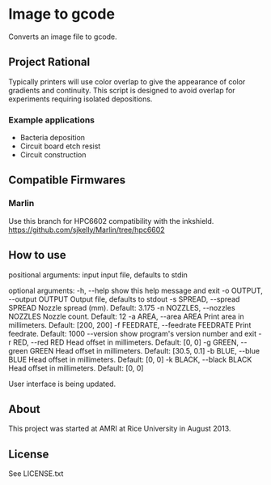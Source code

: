 # Image to gcode
Converts an image file to gcode.

## Project Rational
Typically printers will use color overlap to give the appearance of color gradients and continuity. This script is designed to avoid overlap for experiments requiring isolated depositions.

### Example applications
* Bacteria deposition
* Circuit board etch resist
* Circuit construction

## Compatible Firmwares
### Marlin
Use this branch for HPC6602 compatibility with the inkshield.
https://github.com/sjkelly/Marlin/tree/hpc6602


## How to use

positional arguments:
  input                 input file, defaults to stdin

optional arguments:
  -h, --help            show this help message and exit
  -o OUTPUT, --output OUTPUT
                        Output file, defaults to stdout
  -s SPREAD, --spread SPREAD
                        Nozzle spread (mm). Default: 3.175
  -n NOZZLES, --nozzles NOZZLES
                        Nozzle count. Default: 12
  -a AREA, --area AREA  Print area in millimeters. Default: [200, 200]
  -f FEEDRATE, --feedrate FEEDRATE
                        Print feedrate. Default: 1000
  --version             show program's version number and exit
  -r RED, --red RED     Head offset in millimeters. Default: [0, 0]
  -g GREEN, --green GREEN
                        Head offset in millimeters. Default: [30.5, 0.1]
  -b BLUE, --blue BLUE  Head offset in millimeters. Default: [0, 0]
  -k BLACK, --black BLACK
                        Head offset in millimeters. Default: [0, 0]


User interface is being updated.

## About
This project was started at AMRI at Rice University in August 2013.

## License
See LICENSE.txt

